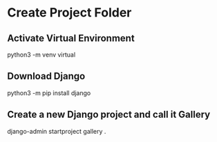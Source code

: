 # Create Project Folder
## Activate Virtual Environment
python3 -m venv virtual
## Download Django
python3 -m pip install django
## Create a new Django project and call it Gallery
django-admin startproject gallery .